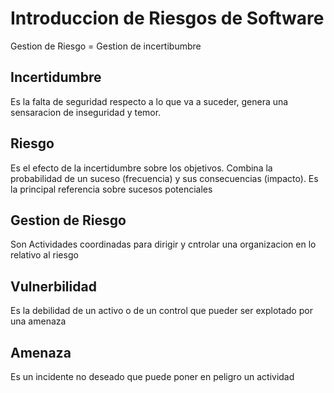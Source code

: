# Introduccion de Riesgos de Software

Gestion de Riesgo = Gestion de incertibumbre

## Incertidumbre

Es la falta de seguridad respecto a lo que va a suceder, genera una sensaracion de inseguridad y temor.

## Riesgo

Es el efecto de la incertidumbre sobre los objetivos. Combina la probabilidad de un suceso (frecuencia) y sus consecuencias (impacto).
Es la principal referencia sobre sucesos potenciales

## Gestion de Riesgo

Son Actividades coordinadas para dirigir y cntrolar una organizacion en lo relativo al riesgo

## Vulnerbilidad

Es la debilidad de un activo o de un control que pueder ser explotado por una amenaza

## Amenaza

Es un incidente no deseado que puede poner en peligro un actividad
